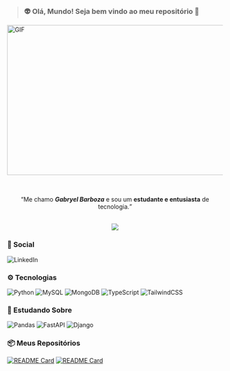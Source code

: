   > ### 👽 Olá, Mundo! Seja **bem vindo** ao meu repositório 👋

<div>
  <img width="800px" height="350px" alt="GIF" src="https://media2.giphy.com/media/v1.Y2lkPTc5MGI3NjExZG5tOGUzNWIzeWtrbndqNGhnYzR5M2w3eWp0a3hoc2k4eXlsMzk3MyZlcD12MV9pbnRlcm5hbF9naWZfYnlfaWQmY3Q9Zw/40DRc0W00UbgQ/giphy.gif" />
</div>
<br><br>

<p align="center"> <q>Me chamo <b><i>Gabryel Barboza</i></b> e sou um <b>estudante e entusiasta</b> de tecnologia.</q> </p>

<br>
<div align="center">
<picture>
 <source
    srcset="https://github-readme-stats.vercel.app/api?username=gabryel-barboza&show_icons=true&theme=transparent&include_all_commits=true&locale=pt-pt"
    media="(prefers-color-scheme: dark)"
  />
 <img src="https://github-readme-stats.vercel.app/api?username=gabryel-barboza&show_icons=true&theme=default&include_all_commits=true&locale=pt-pt" />
</picture>
</div>

### 👤 Social
![LinkedIn](https://img.shields.io/badge/LinkedIn-0077B5?style=for-the-badge&logo=linkedin&logoColor=white)

### ⚙️ Tecnologias

![Python](https://img.shields.io/badge/python-3670A0?style=for-the-badge&logo=python&logoColor=ffdd54)
![MySQL](https://img.shields.io/badge/mysql-4479A1.svg?style=for-the-badge&logo=mysql&logoColor=white)
![MongoDB](https://img.shields.io/badge/MongoDB-%234ea94b.svg?style=for-the-badge&logo=mongodb&logoColor=white)
![TypeScript](https://img.shields.io/badge/typescript-%23007ACC.svg?style=for-the-badge&logo=typescript&logoColor=white)
![TailwindCSS](https://img.shields.io/badge/tailwindcss-%2338B2AC.svg?style=for-the-badge&logo=tailwind-css&logoColor=white)

### 📖 Estudando Sobre
![Pandas](https://img.shields.io/badge/pandas-%23150458.svg?style=for-the-badge&logo=pandas&logoColor=white)
![FastAPI](https://img.shields.io/badge/FastAPI-005571?style=for-the-badge&logo=fastapi)
![Django](https://img.shields.io/badge/django-%23092E20.svg?style=for-the-badge&logo=django&logoColor=white)


### 📦 Meus Repositórios
[![README Card](https://github-readme-stats.vercel.app/api/pin/?username=gabryel-barboza&repo=DIO&show_owner=true)](https://github.com/gabryel-barboza/DIO)
[![README Card](https://github-readme-stats.vercel.app/api/pin/?username=gabryel-barboza&repo=dio_bank&show_owner=true)](https://github.com/gabryel-barboza/dio_bank)


